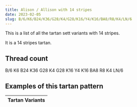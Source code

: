```yaml
---
title: Alison / Allison with 14 stripes
date: 2023-02-05
slug: B/6/K6/B24/K36/G28/K4/G28/K16/Y4/K16/BA8/R8/K4/LN/6
---
```

This is a list of all the tartan sett variants with 14 stripes.

It is a 14 stripes tartan.


## Thread count
B/6 K6 B24 K36 G28 K4 G28 K16 Y4 K16 BA8 R8 K4 LN/6

## Examples of this tartan pattern

| Tartan Variants |
|---------------|
